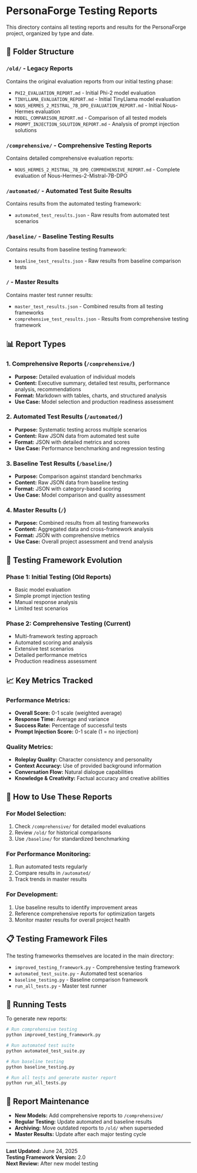 # PersonaForge Testing Reports

This directory contains all testing reports and results for the PersonaForge project, organized by type and date.

## 📁 Folder Structure

### `/old/` - Legacy Reports
Contains the original evaluation reports from our initial testing phase:
- `PHI2_EVALUATION_REPORT.md` - Initial Phi-2 model evaluation
- `TINYLLAMA_EVALUATION_REPORT.md` - Initial TinyLlama model evaluation  
- `NOUS_HERMES_2_MISTRAL_7B_DPO_EVALUATION_REPORT.md` - Initial Nous-Hermes evaluation
- `MODEL_COMPARISON_REPORT.md` - Comparison of all tested models
- `PROMPT_INJECTION_SOLUTION_REPORT.md` - Analysis of prompt injection solutions

### `/comprehensive/` - Comprehensive Testing Reports
Contains detailed comprehensive evaluation reports:
- `NOUS_HERMES_2_MISTRAL_7B_DPO_COMPREHENSIVE_REPORT.md` - Complete evaluation of Nous-Hermes-2-Mistral-7B-DPO

### `/automated/` - Automated Test Suite Results
Contains results from the automated testing framework:
- `automated_test_results.json` - Raw results from automated test scenarios

### `/baseline/` - Baseline Testing Results
Contains results from baseline testing framework:
- `baseline_test_results.json` - Raw results from baseline comparison tests

### `/` - Master Results
Contains master test runner results:
- `master_test_results.json` - Combined results from all testing frameworks
- `comprehensive_test_results.json` - Results from comprehensive testing framework

## 📊 Report Types

### 1. **Comprehensive Reports** (`/comprehensive/`)
- **Purpose:** Detailed evaluation of individual models
- **Content:** Executive summary, detailed test results, performance analysis, recommendations
- **Format:** Markdown with tables, charts, and structured analysis
- **Use Case:** Model selection and production readiness assessment

### 2. **Automated Test Results** (`/automated/`)
- **Purpose:** Systematic testing across multiple scenarios
- **Content:** Raw JSON data from automated test suite
- **Format:** JSON with detailed metrics and scores
- **Use Case:** Performance benchmarking and regression testing

### 3. **Baseline Test Results** (`/baseline/`)
- **Purpose:** Comparison against standard benchmarks
- **Content:** Raw JSON data from baseline testing
- **Format:** JSON with category-based scoring
- **Use Case:** Model comparison and quality assessment

### 4. **Master Results** (`/`)
- **Purpose:** Combined results from all testing frameworks
- **Content:** Aggregated data and cross-framework analysis
- **Format:** JSON with comprehensive metrics
- **Use Case:** Overall project assessment and trend analysis

## 🔄 Testing Framework Evolution

### Phase 1: Initial Testing (Old Reports)
- Basic model evaluation
- Simple prompt injection testing
- Manual response analysis
- Limited test scenarios

### Phase 2: Comprehensive Testing (Current)
- Multi-framework testing approach
- Automated scoring and analysis
- Extensive test scenarios
- Detailed performance metrics
- Production readiness assessment

## 📈 Key Metrics Tracked

### Performance Metrics:
- **Overall Score:** 0-1 scale (weighted average)
- **Response Time:** Average and variance
- **Success Rate:** Percentage of successful tests
- **Prompt Injection Score:** 0-1 scale (1 = no injection)

### Quality Metrics:
- **Roleplay Quality:** Character consistency and personality
- **Context Accuracy:** Use of provided background information
- **Conversation Flow:** Natural dialogue capabilities
- **Knowledge & Creativity:** Factual accuracy and creative abilities

## 🎯 How to Use These Reports

### For Model Selection:
1. Check `/comprehensive/` for detailed model evaluations
2. Review `/old/` for historical comparisons
3. Use `/baseline/` for standardized benchmarking

### For Performance Monitoring:
1. Run automated tests regularly
2. Compare results in `/automated/`
3. Track trends in master results

### For Development:
1. Use baseline results to identify improvement areas
2. Reference comprehensive reports for optimization targets
3. Monitor master results for overall project health

## 📋 Testing Framework Files

The testing frameworks themselves are located in the main directory:
- `improved_testing_framework.py` - Comprehensive testing framework
- `automated_test_suite.py` - Automated test scenarios
- `baseline_testing.py` - Baseline comparison framework
- `run_all_tests.py` - Master test runner

## 🔧 Running Tests

To generate new reports:

```bash
# Run comprehensive testing
python improved_testing_framework.py

# Run automated test suite
python automated_test_suite.py

# Run baseline testing
python baseline_testing.py

# Run all tests and generate master report
python run_all_tests.py
```

## 📅 Report Maintenance

- **New Models:** Add comprehensive reports to `/comprehensive/`
- **Regular Testing:** Update automated and baseline results
- **Archiving:** Move outdated reports to `/old/` when superseded
- **Master Results:** Update after each major testing cycle

---

**Last Updated:** June 24, 2025  
**Testing Framework Version:** 2.0  
**Next Review:** After new model testing 